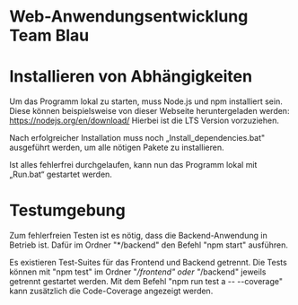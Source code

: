 # Web-Anwendungsentwicklung Team Blau

# Installieren von Abhängigkeiten
Um das Programm lokal zu starten, muss Node.js und npm installiert sein.
Diese können beispielsweise von dieser Webseite heruntergeladen werden: https://nodejs.org/en/download/
Hierbei ist die LTS Version vorzuziehen.

Nach erfolgreicher Installation muss noch „Install_dependencies.bat" ausgeführt werden, um alle nötigen Pakete zu installieren.

Ist alles fehlerfrei durchgelaufen, kann nun das Programm lokal mit „Run.bat“ gestartet werden.

# Testumgebung
Zum fehlerfreien Testen ist es nötig, dass die Backend-Anwendung in Betrieb ist. Dafür im Ordner "*/backend" den Befehl "npm start" ausführen.

Es existieren Test-Suites für das Frontend und Backend getrennt. Die Tests können mit "npm test" im Ordner "*/frontend" oder "*/backend" jeweils getrennt gestartet werden. Mit dem Befehl "npm run test a -- --coverage" kann zusätzlich die Code-Coverage angezeigt werden.
